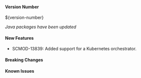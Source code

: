 #### Version Number
${version-number}

*Java packages have been updated*

#### New Features
- SCMOD-13839: Added support for a Kubernetes orchestrator.

#### Breaking Changes

#### Known Issues
